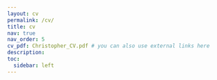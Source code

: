 ```yaml
---
layout: cv
permalink: /cv/
title: cv
nav: true
nav_order: 5
cv_pdf: Christopher_CV.pdf # you can also use external links here
description:
toc:
  sidebar: left
---
```

